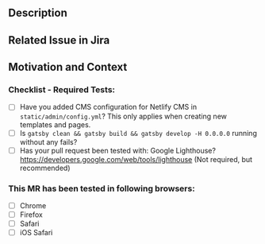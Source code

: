 <!--- Provide a general summary of your changes in the Title above -->

## Description
<!--- Describe your changes in detail -->

## Related Issue in Jira
<!--- Please paste URL to JIRA issue here, if related to one: -->

## Motivation and Context
<!--- Why is this change required? What problem does it solve? -->

### Checklist - Required Tests:

* [ ] Have you added CMS configuration for Netlify CMS in `static/admin/config.yml`? This only applies when creating new templates and pages. 
* [ ] Is `gatsby clean && gatsby build && gatsby develop -H 0.0.0.0` running without any fails?
* [ ] Has your pull request been tested with: Google Lighthouse? https://developers.google.com/web/tools/lighthouse (Not required, but recommended)
<!-- You can erase any parts of this template not applicable to your Pull Request. -->

### This MR has been tested in following browsers:

* [ ] Chrome
* [ ] Firefox
* [ ] Safari
* [ ] iOS Safari
